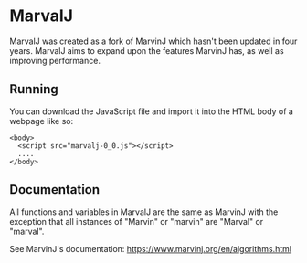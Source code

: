 # MarvalJ
MarvalJ was created as a fork of MarvinJ which hasn't been updated in four years. MarvalJ aims to expand upon the features MarvinJ has, as well as improving performance.

## Running
You can download the JavaScript file and import it into the HTML body of a webpage like so:

```
<body>
  <script src="marvalj-0_0.js"></script>
  ....
</body>

```
## Documentation
All functions and variables in MarvalJ are the same as MarvinJ with the exception that all instances of "Marvin" or "marvin" are "Marval" or "marval".

See MarvinJ's documentation:
https://www.marvinj.org/en/algorithms.html
